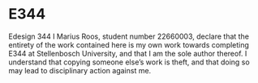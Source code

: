 # E344
Edesign 344
I Marius Roos, student number 22660003, declare
that the entirety of the work contained here is my own work towards completing E344 at Stellenbosch
University, and that I am the sole author thereof. I understand that copying someone else’s work is
theft, and that doing so may lead to disciplinary action against me.
